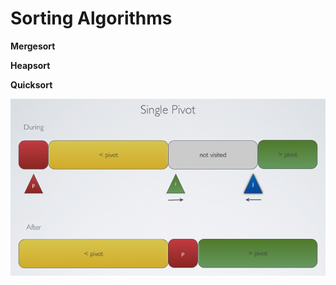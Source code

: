 # Sorting Algorithms
**Mergesort**

**Heapsort**

**Quicksort**

![alt tag](https://raw.githubusercontent.com/wceriale/sorting/master/images/Quicksort.png)
